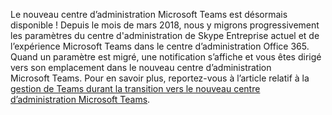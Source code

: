 Le nouveau centre d’administration Microsoft Teams est désormais disponible ! Depuis le mois de mars 2018, nous y migrons progressivement les paramètres du centre d'administration de Skype Entreprise actuel et de l’expérience Microsoft Teams dans le centre d’administration Office 365. Quand un paramètre est migré, une notification s’affiche et vous êtes dirigé vers son emplacement dans le nouveau centre d’administration Microsoft Teams. Pour en savoir plus, reportez-vous à l’article relatif à la [gestion de Teams durant la transition vers le nouveau centre d’administration Microsoft Teams](../manage-teams-skypeforbusiness-admin-center.md).
